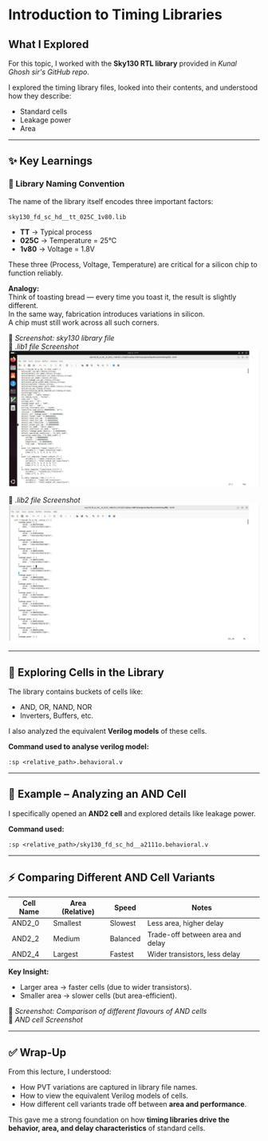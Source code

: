 # Introduction to Timing Libraries

##  What I Explored
For this topic, I worked with the **Sky130 RTL library** provided in *Kunal Ghosh sir's GitHub repo*.

I explored the timing library files, looked into their contents, and understood how they describe:

- Standard cells  
- Leakage power  
- Area  

---

## ✨ Key Learnings

### 📌 Library Naming Convention
The name of the library itself encodes three important factors:

```
sky130_fd_sc_hd__tt_025C_1v80.lib
```

- **TT** → Typical process  
- **025C** → Temperature = 25°C  
- **1v80** → Voltage = 1.8V  

These three (Process, Voltage, Temperature) are critical for a silicon chip to function reliably.

**Analogy:**  
Think of toasting bread — every time you toast it, the result is slightly different.  
In the same way, fabrication introduces variations in silicon.  
A chip must still work across all such corners.

📸 *Screenshot: sky130 library file*  
📸 *.lib1 file Screenshot* 
![Simulation Screenshot](images/1.png)

📸 *.lib2 file Screenshot* 
![Simulation Screenshot](images/2.png)


---

## 🧩 Exploring Cells in the Library
The library contains buckets of cells like:

- AND, OR, NAND, NOR  
- Inverters, Buffers, etc.  

I also analyzed the equivalent **Verilog models** of these cells.

**Command used to analyse verilog model:**
```vim
:sp <relative_path>.behavioral.v
```

---

## 📝 Example – Analyzing an AND Cell
I specifically opened an **AND2 cell** and explored details like leakage power.

**Command used:**
```vim
:sp <relative_path>/sky130_fd_sc_hd__a2111o.behavioral.v
```

---

## ⚡ Comparing Different AND Cell Variants

| Cell Name | Area (Relative) | Speed   | Notes                                   |
|-----------|-----------------|---------|-----------------------------------------|
| AND2_0    | Smallest        | Slowest | Less area, higher delay                 |
| AND2_2    | Medium          | Balanced| Trade-off between area and delay        |
| AND2_4    | Largest         | Fastest | Wider transistors, less delay           |

**Key Insight:**
- Larger area → faster cells (due to wider transistors).  
- Smaller area → slower cells (but area-efficient).  

📸 *Screenshot: Comparison of different flavours of AND cells*  
📸 *AND cell Screenshot*  

---

## ✅ Wrap-Up
From this lecture, I understood:

- How PVT variations are captured in library file names.  
- How to view the equivalent Verilog models of cells.  
- How different cell variants trade off between **area and performance**.  

This gave me a strong foundation on how **timing libraries drive the behavior, area, and delay characteristics** of standard cells.
